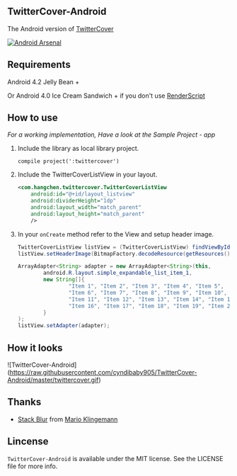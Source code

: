 ## TwitterCover-Android ##

The Android version of [TwitterCover](https://github.com/cyndibaby905/TwitterCover)


[![Android Arsenal](https://img.shields.io/badge/Android%20Arsenal-TwitterCover--Android-brightgreen.svg?style=flat)](http://android-arsenal.com/details/1/1858)

## Requirements ##

Android 4.2 Jelly Bean +

Or Android 4.0 Ice Cream Sandwich + if you don't use [RenderScript](http://developer.android.com/guide/topics/renderscript/compute.html)


## How to use ##
	
*For a working implementation, Have a look at the Sample Project - app*

1. Include the library as local library project.

    ``` compile project(':twittercover') ```

2. Include the TwitterCoverListView in your layout.

	```xml
    <com.hangchen.twittercover.TwitterCoverListView
        android:id="@+id/layout_listview"
        android:dividerHeight="1dp"
        android:layout_width="match_parent"
        android:layout_height="match_parent"
        />
    ```

3. In your `onCreate` method refer to the View and setup header image.
	```java
    TwitterCoverListView listView = (TwitterCoverListView) findViewById(R.id.layout_listview);
    listView.setHeaderImage(BitmapFactory.decodeResource(getResources(), R.drawable.img_header));

    ArrayAdapter<String> adapter = new ArrayAdapter<String>(this,
            android.R.layout.simple_expandable_list_item_1,
            new String[]{
                    "Item 1", "Item 2", "Item 3", "Item 4", "Item 5",
                    "Item 6", "Item 7", "Item 8", "Item 9", "Item 10",
                    "Item 11", "Item 12", "Item 13", "Item 14", "Item 15",
                    "Item 16", "Item 17", "Item 18", "Item 19", "Item 20"
            }
    );
    listView.setAdapter(adapter);
     ```  

## How it looks ##

![TwitterCover-Android] (https://raw.githubusercontent.com/cyndibaby905/TwitterCover-Android/master/twittercover.gif)


## Thanks ##

* [Stack Blur](http://www.quasimondo.com/StackBlurForCanvas/StackBlurDemo.html) from [Mario Klingemann](http://incubator.quasimondo.com)


## Lincense ##

`TwitterCover-Android` is available under the MIT license. See the LICENSE file for more info.

